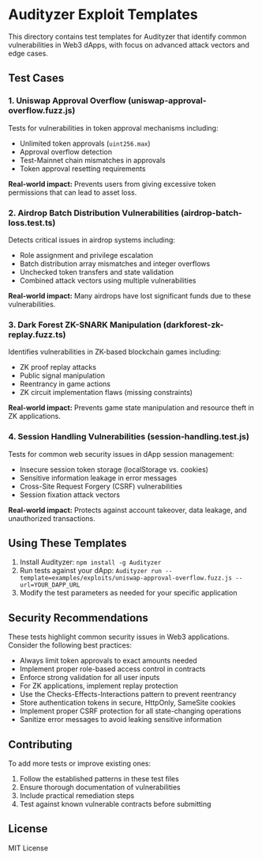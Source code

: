 # Audityzer Exploit Templates

This directory contains test templates for Audityzer that identify common vulnerabilities in Web3 dApps, with focus on advanced attack vectors and edge cases.

## Test Cases

### 1. Uniswap Approval Overflow (uniswap-approval-overflow.fuzz.js)

Tests for vulnerabilities in token approval mechanisms including:

- Unlimited token approvals (`uint256.max`)
- Approval overflow detection
- Test-Mainnet chain mismatches in approvals
- Token approval resetting requirements

**Real-world impact:** Prevents users from giving excessive token permissions that can lead to asset loss.

### 2. Airdrop Batch Distribution Vulnerabilities (airdrop-batch-loss.test.ts)

Detects critical issues in airdrop systems including:

- Role assignment and privilege escalation
- Batch distribution array mismatches and integer overflows
- Unchecked token transfers and state validation
- Combined attack vectors using multiple vulnerabilities

**Real-world impact:** Many airdrops have lost significant funds due to these vulnerabilities.

### 3. Dark Forest ZK-SNARK Manipulation (darkforest-zk-replay.fuzz.ts)

Identifies vulnerabilities in ZK-based blockchain games including:

- ZK proof replay attacks
- Public signal manipulation
- Reentrancy in game actions
- ZK circuit implementation flaws (missing constraints)

**Real-world impact:** Prevents game state manipulation and resource theft in ZK applications.

### 4. Session Handling Vulnerabilities (session-handling.test.js)

Tests for common web security issues in dApp session management:

- Insecure session token storage (localStorage vs. cookies)
- Sensitive information leakage in error messages
- Cross-Site Request Forgery (CSRF) vulnerabilities
- Session fixation attack vectors

**Real-world impact:** Protects against account takeover, data leakage, and unauthorized transactions.

## Using These Templates

1. Install Audityzer: `npm install -g Audityzer`
2. Run tests against your dApp: `Audityzer run --template=examples/exploits/uniswap-approval-overflow.fuzz.js --url=YOUR_DAPP_URL`
3. Modify the test parameters as needed for your specific application

## Security Recommendations

These tests highlight common security issues in Web3 applications. Consider the following best practices:

- Always limit token approvals to exact amounts needed
- Implement proper role-based access control in contracts
- Enforce strong validation for all user inputs
- For ZK applications, implement replay protection
- Use the Checks-Effects-Interactions pattern to prevent reentrancy
- Store authentication tokens in secure, HttpOnly, SameSite cookies
- Implement proper CSRF protection for all state-changing operations
- Sanitize error messages to avoid leaking sensitive information

## Contributing

To add more tests or improve existing ones:

1. Follow the established patterns in these test files
2. Ensure thorough documentation of vulnerabilities
3. Include practical remediation steps
4. Test against known vulnerable contracts before submitting

## License

MIT License
